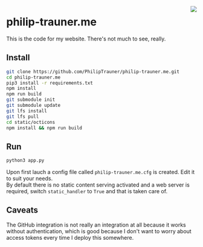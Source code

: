 <img align="right" src="http://static.philip-trauner.me/touch-icon.png"></img>
# philip-trauner.me
This is the code for my website. There's not much to see, really. 

## Install
```bash
git clone https://github.com/PhilipTrauner/philip-trauner.me.git
cd philip-trauner.me
pip3 install -r requirements.txt
npm install
npm run build
git submodule init
git submodule update
git lfs install
git lfs pull
cd static/octicons
npm install && npm run build
```

## Run
```bash
python3 app.py
```

Upon first lauch a config file called `philip-trauner.me.cfg` is created. Edit it to suit your needs.  
By default there is no static content serving activated and a web server is required, switch `static_handler` to `True` and that is taken care of.

## Caveats
The GitHub integration is not really an integration at all because it works without authentication, which is good because I don't want to worry about access tokens every time I deploy this somewhere.
